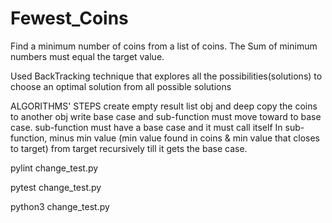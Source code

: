 # Fewest_Coins

Find a minimum number of coins from a list of coins.
The Sum of minimum numbers must equal the target value.

Used BackTracking technique that explores all the possibilities(solutions)
to choose an optimal solution from all possible solutions

ALGORITHMS' STEPS
create empty result list obj and deep copy the coins to another obj
write base case and sub-function must move toward to base case.
sub-function must have a base case and it must call itself
In sub-function, minus min value (min value found in coins &
min value that closes to target) from target recursively
till it gets the base case.

pylint change_test.py

pytest change_test.py

python3 change_test.py
